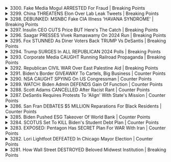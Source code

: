 <details>
<summary>3300. Fake Media Mogul ARRESTED For Fraud | Breaking Points</summary><br>

<a href="https://www.youtube.com/watch?v=hjMmqMqE8EU" target="_blank">
    <img src="https://img.youtube.com/vi/hjMmqMqE8EU/maxresdefault.jpg" 
        alt="[Youtube]" width="200">
</a>

# Fake Media Mogul ARRESTED For Fraud | Breaking Points


</details>

<details>
<summary>3299. China THREATENS Elon Over Lab Leak Tweets | Breaking Points</summary><br>

<a href="https://www.youtube.com/watch?v=WcJXQ0xB1h8" target="_blank">
    <img src="https://img.youtube.com/vi/WcJXQ0xB1h8/maxresdefault.jpg" 
        alt="[Youtube]" width="200">
</a>

# China THREATENS Elon Over Lab Leak Tweets | Breaking Points


</details>

<details>
<summary>3298. DEBUNKED: MSNBC Fake CIA Illness 'HAVANA SYNDROME' | Breaking Points</summary><br>

<a href="https://www.youtube.com/watch?v=W9qZ0e96UuU" target="_blank">
    <img src="https://img.youtube.com/vi/W9qZ0e96UuU/maxresdefault.jpg" 
        alt="[Youtube]" width="200">
</a>

# DEBUNKED: MSNBC Fake CIA Illness 'HAVANA SYNDROME' | Breaking Points


</details>

<details>
<summary>3297. Insulin CEO CUTS Price BUT Here's The Catch | Breaking Points</summary><br>

<a href="https://www.youtube.com/watch?v=DK-8fxDb1wc" target="_blank">
    <img src="https://img.youtube.com/vi/DK-8fxDb1wc/maxresdefault.jpg" 
        alt="[Youtube]" width="200">
</a>

# Insulin CEO CUTS Price BUT Here's The Catch | Breaking Points


</details>

<details>
<summary>3296. Saagar PRESSES Vivek Ramaswamy On 2024 Run | Breaking Points</summary><br>

<a href="https://www.youtube.com/watch?v=ILz9QsWj_UQ" target="_blank">
    <img src="https://img.youtube.com/vi/ILz9QsWj_UQ/maxresdefault.jpg" 
        alt="[Youtube]" width="200">
</a>

# Saagar PRESSES Vivek Ramaswamy On 2024 Run | Breaking Points


</details>

<details>
<summary>3295. Fox STUNNED As Diner Voters Back TRUMP Vs DeSantis | Breaking Points</summary><br>

<a href="https://www.youtube.com/watch?v=UbiIEgwFQMc" target="_blank">
    <img src="https://img.youtube.com/vi/UbiIEgwFQMc/maxresdefault.jpg" 
        alt="[Youtube]" width="200">
</a>

# Fox STUNNED As Diner Voters Back TRUMP Vs DeSantis | Breaking Points


</details>

<details>
<summary>3294. Trump SURGES In ALL REPUBLICAN 2024 Polls | Breaking Points</summary><br>

<a href="https://www.youtube.com/watch?v=6LPICTPT8LQ" target="_blank">
    <img src="https://img.youtube.com/vi/6LPICTPT8LQ/maxresdefault.jpg" 
        alt="[Youtube]" width="200">
</a>

# Trump SURGES In ALL REPUBLICAN 2024 Polls | Breaking Points


</details>

<details>
<summary>3293. Corporate Media CAUGHT Running Railroad Propaganda | Breaking Points</summary><br>

<a href="https://www.youtube.com/watch?v=etqjcSaEHkQ" target="_blank">
    <img src="https://img.youtube.com/vi/etqjcSaEHkQ/maxresdefault.jpg" 
        alt="[Youtube]" width="200">
</a>

# Corporate Media CAUGHT Running Railroad Propaganda | Breaking Points


</details>

<details>
<summary>3292. Republican CIVIL WAR Over East Palestine Aid | Breaking Points</summary><br>

<a href="https://www.youtube.com/watch?v=MiqoyrQJd1s" target="_blank">
    <img src="https://img.youtube.com/vi/MiqoyrQJd1s/maxresdefault.jpg" 
        alt="[Youtube]" width="200">
</a>

# Republican CIVIL WAR Over East Palestine Aid | Breaking Points


</details>

<details>
<summary>3291. Biden's Border GIVEAWAY To Cartels, Big Business | Counter Points</summary><br>

<a href="https://www.youtube.com/watch?v=R8nbfju8i5o" target="_blank">
    <img src="https://img.youtube.com/vi/R8nbfju8i5o/maxresdefault.jpg" 
        alt="[Youtube]" width="200">
</a>

# Biden's Border GIVEAWAY To Cartels, Big Business | Counter Points


</details>

<details>
<summary>3290. NSA CAUGHT SPYING On US Congressman | Counter Points</summary><br>

<a href="https://www.youtube.com/watch?v=wSuKINmeZSI" target="_blank">
    <img src="https://img.youtube.com/vi/wSuKINmeZSI/maxresdefault.jpg" 
        alt="[Youtube]" width="200">
</a>

# NSA CAUGHT SPYING On US Congressman | Counter Points


</details>

<details>
<summary>3289. WATCH: Biden Admin DEFENDS Gain Of Function | Counter Points</summary><br>

<a href="https://www.youtube.com/watch?v=6syMYZc9nLE" target="_blank">
    <img src="https://img.youtube.com/vi/6syMYZc9nLE/maxresdefault.jpg" 
        alt="[Youtube]" width="200">
</a>

# WATCH: Biden Admin DEFENDS Gain Of Function | Counter Points


</details>

<details>
<summary>3288. Scott Adams CANCELLED After Racist Rant | Counter Points</summary><br>

<a href="https://www.youtube.com/watch?v=kCCDH5QY444" target="_blank">
    <img src="https://img.youtube.com/vi/kCCDH5QY444/maxresdefault.jpg" 
        alt="[Youtube]" width="200">
</a>

# Scott Adams CANCELLED After Racist Rant | Counter Points


</details>

<details>
<summary>3287. DeSantis Requires Protests To 'Align' With State's Mission | Counter Points</summary><br>

<a href="https://www.youtube.com/watch?v=O9nk3Cw_q9o" target="_blank">
    <img src="https://img.youtube.com/vi/O9nk3Cw_q9o/maxresdefault.jpg" 
        alt="[Youtube]" width="200">
</a>

# DeSantis Requires Protests To 'Align' With State's Mission | Counter Points


</details>

<details>
<summary>3286. San Fran DEBATES $5 MILLION Reparations For Black Residents | Counter Points</summary><br>

<a href="https://www.youtube.com/watch?v=9fI1wgS-OjU" target="_blank">
    <img src="https://img.youtube.com/vi/9fI1wgS-OjU/maxresdefault.jpg" 
        alt="[Youtube]" width="200">
</a>

# San Fran DEBATES $5 MILLION Reparations For Black Residents | Counter Points


</details>

<details>
<summary>3285. Biden Pushed ESG Takeover Of World Bank | Counter Points</summary><br>

<a href="https://www.youtube.com/watch?v=wslkUiUNLLg" target="_blank">
    <img src="https://img.youtube.com/vi/wslkUiUNLLg/maxresdefault.jpg" 
        alt="[Youtube]" width="200">
</a>

# Biden Pushed ESG Takeover Of World Bank | Counter Points


</details>

<details>
<summary>3284. SCOTUS Set To KILL Biden's Student Debt Plan | Counter Points</summary><br>

<a href="https://www.youtube.com/watch?v=IkGbcbyRaaQ" target="_blank">
    <img src="https://img.youtube.com/vi/IkGbcbyRaaQ/maxresdefault.jpg" 
        alt="[Youtube]" width="200">
</a>

# SCOTUS Set To KILL Biden's Student Debt Plan | Counter Points


</details>

<details>
<summary>3283. EXPOSED: Pentagon Has SECRET Plan For WAR With Iran | Counter Points</summary><br>

<a href="https://www.youtube.com/watch?v=RT5Z3-BJxDY" target="_blank">
    <img src="https://img.youtube.com/vi/RT5Z3-BJxDY/maxresdefault.jpg" 
        alt="[Youtube]" width="200">
</a>

# EXPOSED: Pentagon Has SECRET Plan For WAR With Iran | Counter Points


</details>

<details>
<summary>3282. Lori Lightfoot DEFEATED In Chicago Mayor Election | Counter Points</summary><br>

<a href="https://www.youtube.com/watch?v=GZGlFKHj5Pg" target="_blank">
    <img src="https://img.youtube.com/vi/GZGlFKHj5Pg/maxresdefault.jpg" 
        alt="[Youtube]" width="200">
</a>

# Lori Lightfoot DEFEATED In Chicago Mayor Election | Counter Points


</details>

<details>
<summary>3281. How Wall Street DESTROYED Beloved Midwest Institution | Breaking Points</summary><br>

<a href="https://www.youtube.com/watch?v=0jWiiT_1GRQ" target="_blank">
    <img src="https://img.youtube.com/vi/0jWiiT_1GRQ/maxresdefault.jpg" 
        alt="[Youtube]" width="200">
</a>

# How Wall Street DESTROYED Beloved Midwest Institution | Breaking Points


</details>

